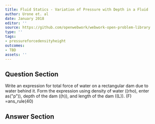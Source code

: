 ```yaml
---
title: Fluid Statics - Variation of Pressure with Depth in a Fluid
author: Urone et. al
date: January 2018
editor: ''
source: https://github.com/openwebwork/webwork-open-problem-library
type: ''
tags:
- pressureforcedensityheight
outcomes:
- TBD
assets: ''
---
```


## Question Section 

Write an expression for total force of water on a rectangular dam due to water behind it. Form the expression using density of water ((rho), enter as("p")), depth of the dam ((h)), and length of the dam ((L)). 
(F) =ans_rule(40)


## Answer Section

